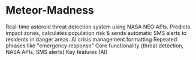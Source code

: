# Meteor-Madness
Real-time asteroid threat detection system using NASA NEO APIs. Predicts impact zones, calculates population risk &amp; sends automatic SMS alerts to residents in danger areas. AI crisis management.formatting  Repeated phrases like "emergency response" Core functionality (threat detection, NASA APIs, SMS alerts)  Key features (AI)   
